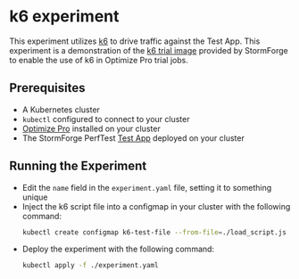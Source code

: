 # k6 experiment

This experiment utilizes [k6](https://k6.io/) to drive traffic against the Test App.
This experiment is a demonstration of the [k6 trial image](https://github.com/thestormforge/optimize-trials/tree/main/k6) provided by StormForge to enable the use of k6 in Optimize Pro trial jobs.

## Prerequisites

- A Kubernetes cluster
- `kubectl` configured to connect to your cluster
- [Optimize Pro](https://docs.stormforge.io/optimize-pro/getting-started/install/) installed on your cluster
- The StormForge PerfTest [Test App](../application/README.md) deployed on your cluster

## Running the Experiment

- Edit the `name` field in the `experiment.yaml` file, setting it to something unique
- Inject the k6 script file into a configmap in your cluster with the following command:
  ```sh
  kubectl create configmap k6-test-file --from-file=./load_script.js
  ```
- Deploy the experiment with the following command:
  ```sh
  kubectl apply -f ./experiment.yaml
  ```